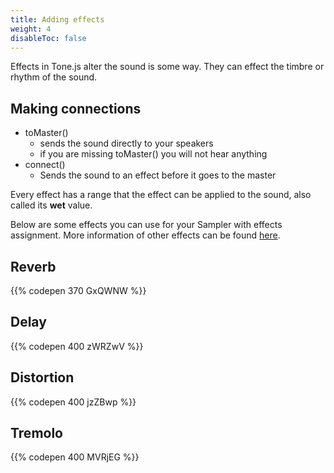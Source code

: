 ```yaml
---
title: Adding effects
weight: 4
disableToc: false
---
```


Effects in Tone.js alter the sound is some way. They can effect the timbre or rhythm of the sound.

## Making connections

* toMaster()
  * sends the sound directly to your speakers
  * if you are missing toMaster() you will not hear anything
* connect()
  * Sends the sound to an effect before it goes to the master

Every effect has a range that the effect can be applied to the sound, also called its **wet** value.

Below are some effects you can use for your Sampler with effects assignment. More information of other effects can be found [here](https://drive.google.com/open?id=17qRwp8q--n8KOMZeJDm_EDuTDy6vDH4n).

## Reverb

{{% codepen 370 GxQWNW %}}

## Delay

{{% codepen 400 zWRZwV %}}

## Distortion

{{% codepen 400 jzZBwp %}}

## Tremolo

{{% codepen 400 MVRjEG %}}
